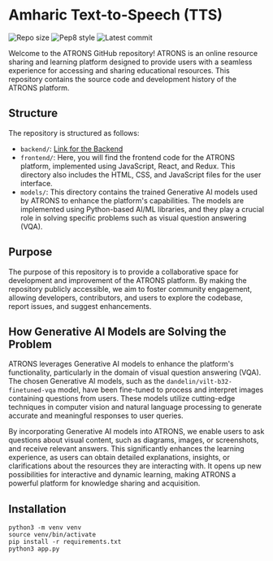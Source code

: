 # Amharic **Text-to-Speech (TTS)**

![Repo size](https://img.shields.io/github/repo-size/moanbekele/Text-to-Speech-Amharic)
![Pep8 style](https://img.shields.io/badge/PEP8-style%20guide-purple?style=round-square)
![Latest commit](https://img.shields.io/github/last-commit/moanbekele/Text-to-Speech-Amharic/main?style=round-square)


Welcome to the ATRONS GitHub repository! ATRONS is an online resource sharing and learning platform designed to provide users with a seamless experience for accessing and sharing educational resources. This repository contains the source code and development history of the ATRONS platform.

## Structure

The repository is structured as follows:

- `backend/`: <a href="https://github.com/moanbekele/Text-to-Speech-Amharic/tree/main/main">Link for the Backend</a>
- `frontend/`: Here, you will find the frontend code for the ATRONS platform, implemented using JavaScript, React, and Redux. This directory also includes the HTML, CSS, and JavaScript files for the user interface.
- `models/`: This directory contains the trained Generative AI models used by ATRONS to enhance the platform's capabilities. The models are implemented using Python-based AI/ML libraries, and they play a crucial role in solving specific problems such as visual question answering (VQA).

## Purpose

The purpose of this repository is to provide a collaborative space for development and improvement of the ATRONS  platform. By making the repository publicly accessible, we aim to foster community engagement, allowing developers, contributors, and users to explore the codebase, report issues, and suggest enhancements.

## How Generative AI Models are Solving the Problem

ATRONS leverages Generative AI models to enhance the platform's functionality, particularly in the domain of visual question answering (VQA). The chosen Generative AI models, such as the `dandelin/vilt-b32-finetuned-vqa` model, have been fine-tuned to process and interpret images containing questions from users. These models utilize cutting-edge techniques in computer vision and natural language processing to generate accurate and meaningful responses to user queries.

By incorporating Generative AI models into ATRONS, we enable users to ask questions about visual content, such as diagrams, images, or screenshots, and receive relevant answers. This significantly enhances the learning experience, as users can obtain detailed explanations, insights, or clarifications about the resources they are interacting with. It opens up new possibilities for interactive and dynamic learning, making ATRONS a powerful platform for knowledge sharing and acquisition.


## Installation
```
python3 -m venv venv
source venv/bin/activate
pip install -r requirements.txt
python3 app.py
```
